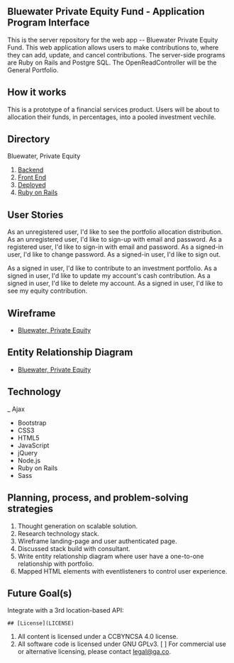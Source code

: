 ## Bluewater Private Equity Fund - Application Program Interface

This is the server repository for the web app -- Bluewater Private Equity Fund. This web application allows users to make contributions to, where they can add, update, and cancel contributions. The server-side programs are Ruby on Rails and Postgre SQL.  The OpenReadController will be the General Portfolio.

## How it works

This is a prototype of a financial services product. Users will be about to allocation their funds, in percentages, into a pooled investment vechile.

## Directory

Bluewater, Private Equity
1.  [Backend]()
2.  [Front End]()
3.  [Deployed]()
4.  [Ruby on Rails]()

## User Stories

As an unregistered user, I'd like to see the portfolio allocation distribution.
As an unregistered user, I'd like to sign-up with email and password.
As a registered user, I'd like to sign-in with email and password.
As a signed-in user, I'd like to change password.
As a signed-in user, I'd like to sign out.

As a signed in user, I'd like to contribute to an investment portfolio.
As a signed in user, I'd like to update my account's cash contribution.
As a signed in user, I'd like to delete my account.
As a signed in user, I'd like to see my equity contribution.

## Wireframe
- [Bluewater, Private Equity](https://imgur.com/tZYgZQT)

## Entity Relationship Diagram
- [Bluewater, Private Equity](https://imgur.com/akcGLyD)

## Technology

_   Ajax
-   Bootstrap
-   CSS3
-   HTML5
-   JavaScript
-   jQuery
-   Node.js
-   Ruby on Rails
-   Sass

## Planning, process, and problem-solving strategies

1. Thought generation on scalable solution.
2. Research technology stack.
3. Wireframe landing-page and user authenticated page.
4. Discussed stack build with consultant.
5. Write entity relationship diagram where user have a one-to-one relationship with
   portfolio.
6. Mapped HTML elements with eventlisteners to control user experience.

## Future Goal(s)

Integrate with a 3rd location-based API:


    ## [License](LICENSE)

1.  All content is licensed under a CC­BY­NC­SA 4.0 license.
2.  All software code is licensed under GNU GPLv3. [ ] For commercial use or
    alternative licensing, please contact legal@ga.co.

